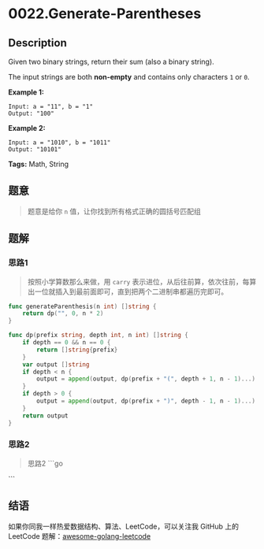 # 0022.Generate-Parentheses

## Description

Given two binary strings, return their sum \(also a binary string\).

The input strings are both **non-empty** and contains only characters `1` or `0`.

**Example 1:**

```text
Input: a = "11", b = "1"
Output: "100"
```

**Example 2:**

```text
Input: a = "1010", b = "1011"
Output: "10101"
```

**Tags:** Math, String

## 题意

> 题意是给你 `n` 值，让你找到所有格式正确的圆括号匹配组

## 题解

### 思路1

> 按照小学算数那么来做，用 `carry` 表示进位，从后往前算，依次往前，每算出一位就插入到最前面即可，直到把两个二进制串都遍历完即可。

```go
func generateParenthesis(n int) []string {
    return dp("", 0, n * 2)
}

func dp(prefix string, depth int, n int) []string {
    if depth == 0 && n == 0 {
        return []string{prefix}
    }
    var output []string
    if depth < n {
        output = append(output, dp(prefix + "(", depth + 1, n - 1)...)
    }
    if depth > 0 {
        output = append(output, dp(prefix + ")", depth - 1, n - 1)...)
    }
    return output
}
```

### 思路2

> 思路2 \`\`\`go

\`\`\`

## 结语

如果你同我一样热爱数据结构、算法、LeetCode，可以关注我 GitHub 上的 LeetCode 题解：[awesome-golang-leetcode](https://github.com/kylesliu/awesome-golang-algorithm)

